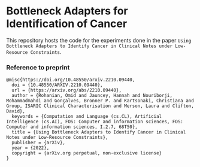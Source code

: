 # Bottleneck Adapters for Identification of Cancer 

This repository hosts the code for the experiments done in the paper `Using Bottleneck Adapters to Identify Cancer in Clinical Notes under
Low-Resource Constraints`. 

### Reference to preprint
```
@misc{https://doi.org/10.48550/arxiv.2210.09440,
  doi = {10.48550/ARXIV.2210.09440},
  url = {https://arxiv.org/abs/2210.09440},
  author = {Rohanian, Omid and Jauncey, Hannah and Nouriborji, Mohammadmahdi and Gonçalves, Bronner P. and Kartsonaki, Christiana and Group, ISARIC Clinical Characterisation and Merson, Laura and Clifton, David},
  keywords = {Computation and Language (cs.CL), Artificial Intelligence (cs.AI), FOS: Computer and information sciences, FOS: Computer and information sciences, I.2.7, 68T50},
  title = {Using Bottleneck Adapters to Identify Cancer in Clinical Notes under Low-Resource Constraints},
  publisher = {arXiv},
  year = {2022},
  copyright = {arXiv.org perpetual, non-exclusive license}
}
```
